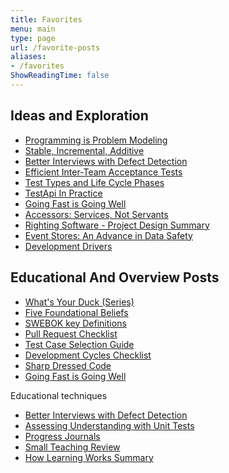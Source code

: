 ```yaml
---
title: Favorites
menu: main
type: page
url: /favorite-posts
aliases:
- /favorites
ShowReadingTime: false
---
```


## Ideas and Exploration
- [Programming is Problem Modeling](./posts/2022-02-18-Programming-is-Problem-Modeling.md)
- [Stable, Incremental, Additive](./posts/2022-02-25-Stable-Incremental-Additive.md)
- [Better Interviews with Defect Detection](./posts/2022-06-12-Better-Interviews-with-Defect-Detection.md)
- [Efficient Inter-Team Acceptance Tests](./posts/2021-10-31-Efficient-Inter-Team-Contracts-with-Acceptance-Tests.md)
- [Test Types and Life Cycle Phases](./posts/2021-08-30-Test-Types-and-Lifecycle-Phases.md)
- [TestApi In Practice](./posts/2020-08-21-Test-Api-InPractice.md)
- [Going Fast is Going Well](./posts/2021-01-29-Going-Fast-is-Going-Well.md)
- [Accessors: Services, Not Servants](./posts/2021-01-01-Accessors-Services-Not-Servants.md)
- [Righting Software - Project Design Summary](./posts/2020-07-16-iDesign-Project-Summary.md)
- [Event Stores: An Advance in Data Safety](./posts/2021-05-28-Transaction-Databases.md)
- [Development Drivers](./posts/2022-09-15-Code-That-Fits-Drivers.md)
  
<!-- Split mental model and techniques into separate sections? -->
  
<!-- 
- Gherkin-named Tests as Low-bar Acceptance Tests?
- Progressive Modeling with Events, Transforms, and State
- https://spencerfarley.com/2021/08/27/swebok-modified-topic-diagram/
  - none of my posts that communicate relationship of cross-cutting concerns to lifecycle stages are good or self-complete enough to make the favorites
- https://spencerfarley.com/2020/10/16/aop-and-decorator/
- https://spencerfarley.com/2020/12/04/type-systems-and-predictability/
 -->

## Educational And Overview Posts
- [What's Your Duck (Series)](./posts/Whats-Your-Duck-V2/2022-06-16-0-Intro.md)
- [Five Foundational Beliefs](./posts/2022-10-21-Five-Foundational-Beliefs.md)
- [SWEBOK key Definitions](./posts/2022-01-14-SWEBOK-term-definitions.md)
- [Pull Request Checklist](./posts/2022-02-11-Pull-Request-Checklist.md)
- [Test Case Selection Guide](./posts/2022-01-28-Test-Case-Selection.md)
- [Development Cycles Checklist](./posts/2022-01-21-Development-Cycles-Checklist.md)
- [Sharp Dressed Code](./posts/2021-07-16-Well-Dressed-Code.md)
- [Going Fast is Going Well](./posts/2021-01-29-Going-Fast-is-Going-Well.md)


Educational techniques
- [Better Interviews with Defect Detection](./posts/2022-06-12-Better-Interviews-with-Defect-Detection.md)
- [Assessing Understanding with Unit Tests](./posts/2023-01-20-assessing-understanding-with-unit-tests.md)
- [Progress Journals](./posts/2023-01-27-Progress-journal.md)
- [Small Teaching Review](./posts/2022-03-07-Small-Teaching-Review.md)
- [How Learning Works Summary](./posts/Summary-How-Learning-Works/2021-02-12-0-How-Learning-Works-Series-Intro.md)